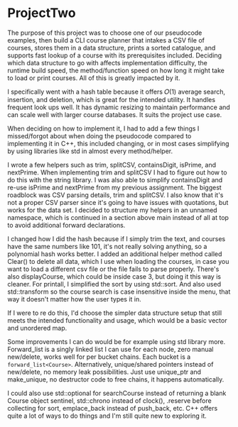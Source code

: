 # ProjectTwo

The purpose of this project was to choose one of our pseudocode examples, then build a CLI course planner that intakes a CSV file of courses, stores them in a data structure, prints a sorted catalogue, and supports fast lookup of a course with its prerequisites included. Deciding which data structure to go with affects implementation difficulty, the runtime build speed, the method/function speed on how long it might take to load or print courses. All of this is greatly impacted by it.

I specifically went with a hash table because it offers 𝑂(1) average search, insertion, and deletion, which is great for the intended utility. It handles frequent look ups well. It has dynamic resizing to maintain performance and can scale well with larger course databases. It suits the project use case.

When deciding on how to implement it, I had to add a few things I missed/forgot about when doing the pseudocode compared to implementing it in C++, this included changing, or in most cases simplifying by using libraries like std in almost every method/helper.

I wrote a few helpers such as trim, splitCSV, containsDigit, isPrime, and nextPrime. When implementing trim and splitCSV I had to figure out how to do this with the string library. I was also able to simplify containsDigit and re-use isPrime and nextPrime from my previous assignment. The biggest roadblock was CSV parsing details, trim and splitCSV. I also know that it's not a proper CSV parser since it's going to have issues with quotations, but works for the data set. I decided to structure my helpers in an unnamed namespace, which is continued in a section above main instead of all at top to avoid additional forward declarations.

I changed how I did the hash because if I simply trim the text, and courses have the same numbers like 101, it's not really solving anything, so a polynomial hash works better. I added an additional helper method called Clear() to delete all data, which I use when loading the courses, in case you want to load a different csv file or the file fails to parse properly. There's also displayCourse, which could be inside case 3, but doing it this way is cleaner. For printall, I simplified the sort by using std::sort. And also used std::transform so the course search is case insensitive inside the menu, that way it doesn't matter how the user types it in.

If I were to re do this, I'd choose the simpler data structure setup that still meets the intended functionality and usage, which would be a basic vector and unordered map.

Some improvements I can do would be for example using std library more. Forward_list is a singly linked list I can use for each node, zero manual new/delete, works well for per bucket chains. Each bucket is a `forward_list<Course>`. Alternatively, unique/shared pointers instead of new/delete, no memory leak possibilities. Just use unique_ptr and make_unique, no destructor code to free chains, it happens automatically.

I could also use std::optional for searchCourse instead of returning a blank Course object sentinel, std::chrono instead of clock(), .reserve before collecting for sort, emplace_back instead of push_back, etc. C++ offers quite a lot of ways to do things and I'm still quite new to exploring it. 
